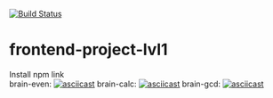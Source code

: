 [![Build Status](https://travis-ci.com/Baytser/frontend-project-lvl1.svg?branch=master)](https://travis-ci.com/Baytser/frontend-project-lvl1)
# frontend-project-lvl1
Install npm link <br>
brain-even:
[![asciicast](https://asciinema.org/a/258984.svg)](https://asciinema.org/a/258984)
brain-calc:
[![asciicast](https://asciinema.org/a/259157.svg)](https://asciinema.org/a/259157)
brain-gcd:
[![asciicast](https://asciinema.org/a/259158.svg)](https://asciinema.org/a/259158)

